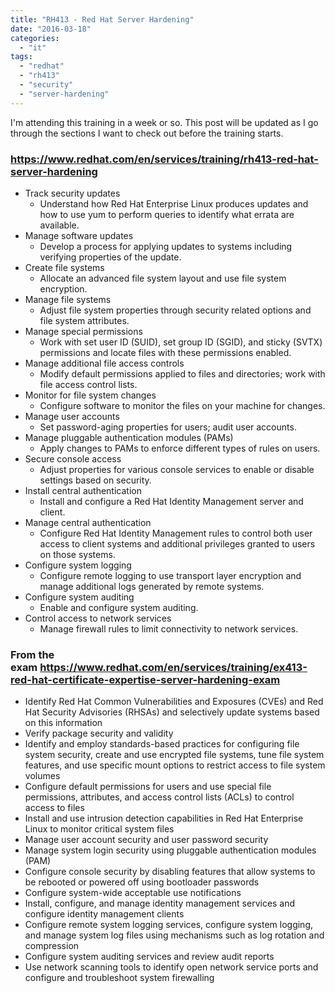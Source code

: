 ```yaml
---
title: "RH413 - Red Hat Server Hardening"
date: "2016-03-18"
categories: 
  - "it"
tags: 
  - "redhat"
  - "rh413"
  - "security"
  - "server-hardening"
---
```


I'm attending this training in a week or so. This post will be updated as I go through the sections I want to check out before the training starts.

### https://www.redhat.com/en/services/training/rh413-red-hat-server-hardening

- Track security updates
    - Understand how Red Hat Enterprise Linux produces updates and how to use yum to perform queries to identify what errata are available.
- Manage software updates
    - Develop a process for applying updates to systems including verifying properties of the update.
- Create file systems
    - Allocate an advanced file system layout and use file system encryption.
- Manage file systems
    - Adjust file system properties through security related options and file system attributes.
- Manage special permissions
    - Work with set user ID (SUID), set group ID (SGID), and sticky (SVTX) permissions and locate files with these permissions enabled.
- Manage additional file access controls
    - Modify default permissions applied to files and directories; work with file access control lists.
- Monitor for file system changes
    - Configure software to monitor the files on your machine for changes.
- Manage user accounts
    - Set password-aging properties for users; audit user accounts.
- Manage pluggable authentication modules (PAMs)
    - Apply changes to PAMs to enforce different types of rules on users.
- Secure console access
    - Adjust properties for various console services to enable or disable settings based on security.
- Install central authentication
    - Install and configure a Red Hat Identity Management server and client.
- Manage central authentication
    - Configure Red Hat Identity Management rules to control both user access to client systems and additional privileges granted to users on those systems.
- Configure system logging
    - Configure remote logging to use transport layer encryption and manage additional logs generated by remote systems.
- Configure system auditing
    - Enable and configure system auditing.
- Control access to network services
    - Manage firewall rules to limit connectivity to network services.

### From the exam https://www.redhat.com/en/services/training/ex413-red-hat-certificate-expertise-server-hardening-exam

- Identify Red Hat Common Vulnerabilities and Exposures (CVEs) and Red Hat Security Advisories (RHSAs) and selectively update systems based on this information
- Verify package security and validity
- Identify and employ standards-based practices for configuring file system security, create and use encrypted file systems, tune file system features, and use specific mount options to restrict access to file system volumes
- Configure default permissions for users and use special file permissions, attributes, and access control lists (ACLs) to control access to files
- Install and use intrusion detection capabilities in Red Hat Enterprise Linux to monitor critical system files
- Manage user account security and user password security
- Manage system login security using pluggable authentication modules (PAM)
- Configure console security by disabling features that allow systems to be rebooted or powered off using bootloader passwords
- Configure system-wide acceptable use notifications
- Install, configure, and manage identity management services and configure identity management clients
- Configure remote system logging services, configure system logging, and manage system log files using mechanisms such as log rotation and compression
- Configure system auditing services and review audit reports
- Use network scanning tools to identify open network service ports and configure and troubleshoot system firewalling
